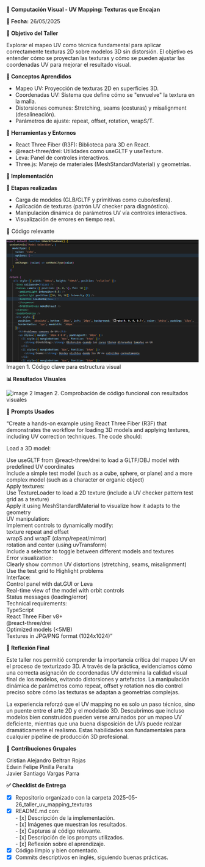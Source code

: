 **🧪 Computación Visual \- UV Mapping: Texturas que Encajan**

**📅 Fecha:** 26/05/2025

**🎯 Objetivo del Taller**

Explorar el mapeo UV como técnica fundamental para aplicar correctamente texturas 2D sobre modelos 3D sin distorsión. El objetivo es entender cómo se proyectan las texturas y cómo se pueden ajustar las coordenadas UV para mejorar el resultado visual.

**🧠 Conceptos Aprendidos**

* Mapeo UV: Proyección de texturas 2D en superficies 3D.  
* Coordenadas UV: Sistema que define cómo se "envuelve" la textura en la malla.  
* Distorsiones comunes: Stretching, seams (costuras) y misalignment (desalineación).  
* Parámetros de ajuste: repeat, offset, rotation, wrapS/T.

**🔧 Herramientas y Entornos**

* React Three Fiber (R3F): Biblioteca para 3D en React.  
* @react-three/drei: Utilidades como useGLTF y useTexture.  
* Leva: Panel de controles interactivos.  
* Three.js: Manejo de materiales (MeshStandardMaterial) y geometrías.

**🧪 Implementación**

**🔹 Etapas realizadas**

* Carga de modelos (GLB/GLTF y primitivas como cubo/esfera).  
* Aplicación de texturas (patrón UV checker para diagnóstico).  
* Manipulación dinámica de parámetros UV vía controles interactivos.  
* Visualización de errores en tiempo real.

🔹 Código relevante

![image 1](./Outputs/Componente_principal.png)
Imagen 1. Código clave para estructura visual

**📊 Resultados Visuales**

![image 2](./Outputs/threejs_gif.gif)
Imagen 2. Comprobación de código funcional con resultados visuales

**🧩 Prompts Usados**

“Create a hands-on example using React Three Fiber (R3F) that demonstrates the workflow for loading 3D models and applying textures, including UV correction techniques. The code should:

Load a 3D model:

Use useGLTF from @react-three/drei to load a GLTF/OBJ model with predefined UV coordinates  
Include a simple test model (such as a cube, sphere, or plane) and a more complex model (such as a character or organic object)  
Apply textures:  
Use TextureLoader to load a 2D texture (include a UV checker pattern test grid as a texture)  
Apply it using MeshStandardMaterial to visualize how it adapts to the geometry  
UV manipulation:  
Implement controls to dynamically modify:  
texture repeat and offset  
wrapS and wrapT (clamp/repeat/mirror)  
rotation and center (using uvTransform)  
Include a selector to toggle between different models and textures  
Error visualization:  
Clearly show common UV distortions (stretching, seams, misalignment)  
Use the test grid to Highlight problems  
Interface:  
Control panel with dat.GUI or Leva  
Real-time view of the model with orbit controls  
Status messages (loading/error)  
Technical requirements:  
TypeScript  
React Three Fiber v8+  
@react-three/drei  
Optimized models (\<5MB)  
Textures in JPG/PNG format (1024x1024)”

**💬 Reflexión Final**

Este taller nos permitió comprender la importancia crítica del mapeo UV en el proceso de texturizado 3D. A través de la práctica, evidenciamos cómo una correcta asignación de coordenadas UV determina la calidad visual final de los modelos, evitando distorsiones y artefactos. La manipulación dinámica de parámetros como repeat, offset y rotation nos dio control preciso sobre cómo las texturas se adaptan a geometrías complejas.

La experiencia reforzó que el UV mapping no es solo un paso técnico, sino un puente entre el arte 2D y el modelado 3D. Descubrimos que incluso modelos bien construidos pueden verse arruinados por un mapeo UV deficiente, mientras que una buena disposición de UVs puede realzar dramáticamente el realismo. Estas habilidades son fundamentales para cualquier pipeline de producción 3D profesional.

**👥 Contribuciones Grupales**

Cristian Alejandro Beltran Rojas  
Edwin Felipe Pinilla Peralta  
Javier Santiago Vargas Parra

**✅ Checklist de Entrega**

- [x] Repositorio organizado con la carpeta 2025-05-26\_taller\_uv\_mapping\_texturas  
- [x] README.md con:  
      - [x] Descripción de la implementación.  
      - [x] Imágenes que muestran los resultados.  
      - [x] Capturas  al código relevante.  
      - [x] Descripción de los prompts utilizados.  
      - [x] Reflexión sobre el aprendizaje.  
- [x] Código limpio y bien comentado.  
- [x] Commits descriptivos en inglés, siguiendo buenas prácticas.